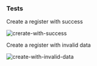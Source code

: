 ### Tests

Create a register with success

![crerate-with-success](https://user-images.githubusercontent.com/40812575/178658753-2e256e71-d123-4a4e-8525-c85c1102fee1.png)


Create a register with invalid data

![create-with-invalid-data](https://user-images.githubusercontent.com/40812575/178658775-5686a768-c1fc-41df-8c14-053722795b98.png)

